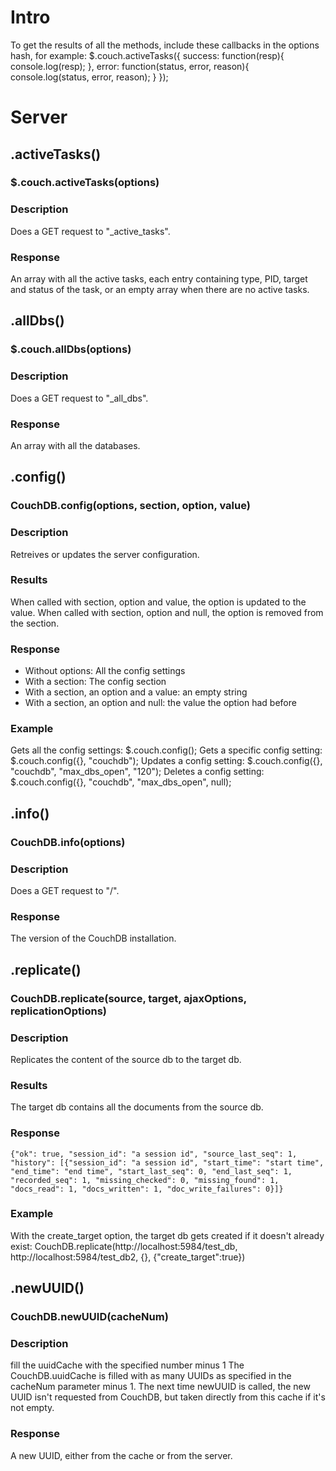 # Intro
To get the results of all the methods, include these callbacks in the options hash, for example:
    $.couch.activeTasks({
      success: function(resp){ 
        console.log(resp); 
      },
      error: function(status, error, reason){
        console.log(status, error, reason);
      }
    });


# Server

## .activeTasks()

### $.couch.activeTasks(options)

### Description
Does a GET request to "_active_tasks". 

### Response
An array with all the active tasks, each entry containing type, PID, target and status of the task, or an empty array when there are no active tasks.


## .allDbs()

### $.couch.allDbs(options)

### Description
Does a GET request to "_all_dbs". 

### Response
An array with all the databases.



## .config()

### CouchDB.config(options, section, option, value)

### Description
Retreives or updates the server configuration.

### Results
When called with section, option and value, the option is updated to the value.
When called with section, option and null, the option is removed from the section.

### Response
* Without options: All the config settings
* With a section: The config section
* With a section, an option and a value: an empty string
* With a section, an option and null: the value the option had before

### Example
Gets all the config settings:
    $.couch.config();
Gets a specific config setting:
    $.couch.config({}, "couchdb");
Updates a config setting:
    $.couch.config({}, "couchdb", "max_dbs_open", "120");
Deletes a config setting:
    $.couch.config({}, "couchdb", "max_dbs_open", null);



## .info()

### CouchDB.info(options)

### Description
Does a GET request to "/". 

### Response
The version of the CouchDB installation.



## .replicate()

### CouchDB.replicate(source, target, ajaxOptions, replicationOptions)

### Description
Replicates the content of the source db to the target db. 
  
### Results
The target db contains all the documents from the source db.  

### Response
    {"ok": true, "session_id": "a session id", "source_last_seq": 1, "history": [{"session_id": "a session id", "start_time": "start time", "end_time": "end time", "start_last_seq": 0, "end_last_seq": 1, "recorded_seq": 1, "missing_checked": 0, "missing_found": 1, "docs_read": 1, "docs_written": 1, "doc_write_failures": 0}]}
    
### Example
With the create_target option, the target db gets created if it doesn't already exist:
    CouchDB.replicate(http://localhost:5984/test_db, http://localhost:5984/test_db2, {}, {"create_target":true})
    
    

## .newUUID()

### CouchDB.newUUID(cacheNum)

### Description
fill the uuidCache with the specified number minus 1
The CouchDB.uuidCache is filled with as many UUIDs as specified in the cacheNum parameter minus 1. The next time newUUID is called, the new UUID isn't requested from CouchDB, but taken directly from this cache if it's not empty.
  
### Response
A new UUID, either from the cache or from the server.



